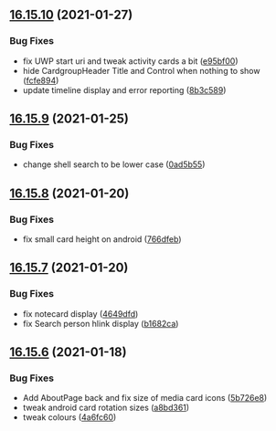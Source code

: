 ## [16.15.10](https://github.com/phandcock/GrampsView/compare/v16.15.9...v16.15.10) (2021-01-27)


### Bug Fixes

* fix UWP start uri and tweak activity cards a bit ([e95bf00](https://github.com/phandcock/GrampsView/commit/e95bf007f95a713d0bb3360eeb544cb2bb1604f5))
* hide CardgroupHeader Title and Control when nothing to show ([fcfe894](https://github.com/phandcock/GrampsView/commit/fcfe894c35d5d378a1724d7c63d185cc3a3e75fa))
* update timeline display and error reporting ([8b3c589](https://github.com/phandcock/GrampsView/commit/8b3c5897ded3a26f79e39a3dbe5d8842dfa1bd8c))



## [16.15.9](https://github.com/phandcock/GrampsView/compare/v16.15.8...v16.15.9) (2021-01-25)


### Bug Fixes

* change shell search to be lower case ([0ad5b55](https://github.com/phandcock/GrampsView/commit/0ad5b55af5fcf89406cb0d7066b0d9641161f4a8))



## [16.15.8](https://github.com/phandcock/GrampsView/compare/v16.15.7...v16.15.8) (2021-01-20)


### Bug Fixes

* fix small card height on android ([766dfeb](https://github.com/phandcock/GrampsView/commit/766dfebfb3f23870f2d9022debfcfed7cad57764))



## [16.15.7](https://github.com/phandcock/GrampsView/compare/v16.15.6...v16.15.7) (2021-01-20)


### Bug Fixes

* fix notecard display ([4649dfd](https://github.com/phandcock/GrampsView/commit/4649dfd7c6324a679f267ea8a01cf89f07fa7e79))
* fix Search person hlink display ([b1682ca](https://github.com/phandcock/GrampsView/commit/b1682ca17f91f580ee3266cfd73f08e1c25eb116))



## [16.15.6](https://github.com/phandcock/GrampsView/compare/v16.15.5...v16.15.6) (2021-01-18)


### Bug Fixes

* Add AboutPage back and fix size of media card icons ([5b726e8](https://github.com/phandcock/GrampsView/commit/5b726e8ecbd1d40ae8109c85df5fd004516e70a2))
* tweak android card rotation sizes ([a8bd361](https://github.com/phandcock/GrampsView/commit/a8bd361c5d217af8a32c6ab34fd7c1b9ea32fea5))
* tweak colours ([4a6fc60](https://github.com/phandcock/GrampsView/commit/4a6fc6080220c507d6355971279963d4bc9f5683))



